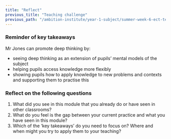 ```yaml
---
title: "Reflect"
previous_title: "Teaching challenge"
previous_path: "/ambition-institute/year-1-subject/summer-week-6-ect-teaching-challenge"
---
```





### Reminder of key takeaways
Mr Jones can promote deep thinking by:
- seeing deep thinking as an extension of pupils’ mental models of the subject 
- helping pupils access knowledge more flexibly
- showing pupils how to apply knowledge to new problems and contexts and supporting them to practise this




### Reflect on the following questions
1. What did you see in this module that you already do or have seen in other classrooms? 
2. What do you feel is the gap between your current practice and what you have seen in this module? 
3. Which of the ‘key takeaways’ do you need to focus on? Where and when might you try to apply them to your teaching?
